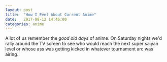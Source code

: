 ```yaml
---
layout: post
title:  "How I Feel About Current Anime"
date:   2017-08-12 14:46:00
categories: anime
---
```


A lot of us remember the _good old days_ of anime. On Saturday nights we'd rally around the TV screen to see who would reach
the next super saiyan level or whose ass was getting kicked in whatever tournament arc was airing.